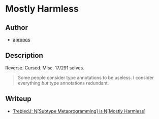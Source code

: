 # Mostly Harmless

## Author

- [apropos](https://apropos.codes/)


## Description

Reverse. Cursed. Misc. 17/291 solves.

> Some people consider type annotations to be useless. I consider everything _but_ type annotations redundant.


## Writeup

- [TrebledJ: N[Subtype Metaprogramming] is N[Mostly Harmless]](https://trebledj.github.io/posts/maplectf-2023-mostly-harmless/)


